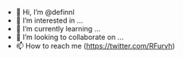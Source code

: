 - 👋 Hi, I’m @definnl
- 👀 I’m interested in ...
- 🌱 I’m currently learning ...
- 💞️ I’m looking to collaborate on ...
- 📫 How to reach me (https://twitter.com/RFurvh)

<!---
definnl/definnl is a ✨ special ✨ repository because its `README.md` (this file) appears on your GitHub profile.
You can click the Preview link to take a look at your changes.
--->
